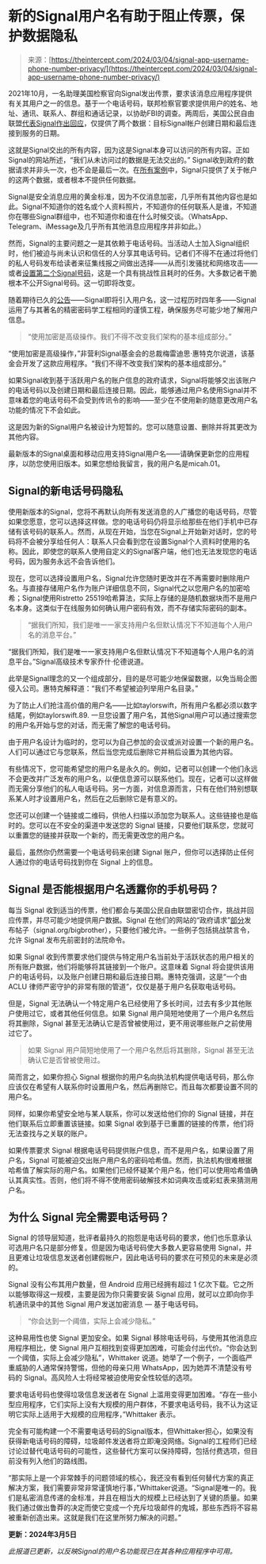 <!--yml

category: 未分类

date: 2024-05-27 14:35:13

-->

# 新的Signal用户名有助于阻止传票，保护数据隐私

> 来源：[https://theintercept.com/2024/03/04/signal-app-username-phone-number-privacy/](https://theintercept.com/2024/03/04/signal-app-username-phone-number-privacy/)

2021年10月，一名助理美国检察官向Signal发出传票，要求该消息应用程序提供有关其用户之一的信息。基于一个电话号码，联邦检察官要求提供用户的姓名、地址、通讯、联系人、群组和通话记录，以协助FBI的调查。两周后，美国公民自由联盟[代表Signal作出回应](https://signal.org/bigbrother/cd-california-grand-jury/)，仅提供了两个数据：目标Signal帐户创建日期和最后连接到服务的日期。

这就是Signal交出的所有内容，因为这是Signal本身可以访问的所有内容。正如Signal的网站所述，“我们从未访问过的数据是无法交出的。” Signal收到政府的数据请求并非头一次，也不会是最后一次。在[所有案例](https://signal.org/bigbrother/)中，Signal只提供了关于帐户的这两个数据，或者根本不提供任何数据。

Signal是安全消息应用的黄金标准，因为不仅消息加密，几乎所有其他内容也是如此。Signal不知道你的姓名或个人资料照片，不知道你的任何联系人是谁，不知道你在哪些Signal群组中，也不知道你和谁在什么时候交谈。（WhatsApp、Telegram、iMessage及几乎所有其他消息应用程序并非如此。）

然而，Signal的主要问题之一是其依赖于电话号码。当活动人士加入Signal组织时，他们被迫与尚未认识和信任的人分享其电话号码。记者们不得不在通过将他们的私人号码发布给读者来征集线报之间做出选择——从而引发骚扰和网络攻击——或者[设置第二个Signal号码](https://freedom.press/training/secondary-signal-account/)，这是一个具有挑战性且耗时的任务。大多数记者干脆根本不公开Signal号码。这一切即将改变。

随着期待已久的[公告](https://signal.org/blog/phone-number-privacy-usernames/)——Signal即将引入用户名，这一过程历时四年多——Signal运用了与其著名的精密密码学工程相同的谨慎工程，确保服务尽可能少地了解用户信息。

> “使用加密是高级操作。我们不得不改变我们架构的基本组成部分。”

“使用加密是高级操作，”非营利Signal基金会的总裁梅雷迪思·惠特克尔说道，该基金会开发了这款应用程序。“我们不得不改变我们架构的基本组成部分。”

如果Signal收到基于活跃用户名的账户信息的政府请求，Signal将能够交出该账户的电话号码以及创建日期和最后连接日期。因此，能够通过用户名使用Signal并不意味着您的电话号码不会受到传讯令的影响——至少在不使用新的随意更改用户名功能的情况下不会如此。

这是因为新的Signal用户名被设计为短暂的。您可以随意设置、删除并将其更改为其他内容。

最新版本的Signal桌面和移动应用支持Signal用户名——请确保更新您的应用程序，以防您使用旧版本。如果您想给我留言，我的用户名是micah.01。

## Signal的新电话号码隐私

使用新版本的Signal，您将不再默认向所有发送消息的人广播您的电话号码，尽管如果您愿意，您可以选择这样做。您的电话号码仍将显示给那些在他们手机中已存储有该号码的联系人。然而，从现在开始，当您在Signal上开始新对话时，您的号码将不会被分享给任何人：联系人只会看到您在设置Signal个人资料时使用的名称。因此，即使您的联系人使用自定义的Signal客户端，他们也无法发现您的电话号码，因为服务永远不会告诉他们。

现在，您可以选择设置用户名，Signal允许您随时更改并在不再需要时删除用户名。与直接存储用户名作为账户详细信息不同，Signal代之以您用户名的加密哈希；Signal使用Ristretto 25519哈希算法，实际上存储的是随机数据块而不是用户名本身。这类似于在线服务如何确认用户密码有效，而不存储实际密码的副本。

> “据我们所知，我们是唯一一家支持用户名但默认情况下不知道每个人用户名的消息平台。”

“据我们所知，我们是唯一一家支持用户名但默认情况下不知道每个人用户名的消息平台。”Signal高级技术专家乔什·伦德说道。

此举是Signal理念的又一个组成部分，目的是尽可能少地保留数据，以免当局企图侵入公司。惠特克解释道：“我们不希望被迫列举用户名目录。”

为了防止人们抢注高价值的用户名——比如taylorswift，所有用户名都必须以数字结尾，例如taylorswift.89\. 一旦您设置了用户名，其他Signal用户可以通过搜索您的用户名开始与您的对话，而无需了解您的电话号码。

由于用户名设计为临时的，您可以为自己参加的会议或派对设置一个新的用户名。人们可以通过它与您联系，然后当您完成后删除它并稍后设置为其他内容。

有些情况下，您可能希望您的用户名是永久的。例如，记者可以创建一个他们永远不会更改并广泛发布的用户名，以便信息源可以联系他们。现在，记者可以这样做而无需分享他们的私人电话号码。另一方面，对信息源而言，只有在他们特别想联系某人时才设置用户名，然后在之后删除它是有意义的。

您还可以创建一个链接或二维码，供他人扫描以添加您为联系人。这些链接也是临时的。您可以在不安全的渠道中发送您的 Signal 链接，只要他们联系您，您就可以重置您的链接并获取一个新的，而无需更改您的用户名。

最后，虽然你仍然需要一个电话号码来创建 Signal 账户，但你可以选择防止任何人通过你的电话号码找到你在 Signal 上的信息。

## Signal 是否能根据用户名透露你的手机号码？

每当 Signal 收到适当的传票，他们都会与美国公民自由联盟密切合作，挑战并回应传票，并尽可能少地提供用户数据。Signal 在他们的网站的“政府请求”[部分](https://signal.org/bigbrother/)发布帖子（signal.org/bigbrother），只要他们被允许。一些例子包括挑战禁言令，允许 Signal 发布先前密封的法院命令。

如果 Signal 收到传票要求他们提供与特定用户名当前处于活跃状态的用户相关的所有账户数据，他们将能够将其链接到一个账户。这意味着 Signal 将会提供该用户的电话号码，以及账户创建日期和最后连接日期。惠特克强调，这是“一个由 ACLU 律师严密守护的非常有限的管道”，仅仅是基于用户名获取电话号码。

但是，Signal 无法确认一个特定用户名已经使用了多长时间，过去有多少其他账户使用过它，或者其他任何信息。如果 Signal 用户简短地使用了一个用户名然后将其删除，Signal 甚至无法确认它是否曾被使用过，更不用说哪些账户之前使用过它了。

> 如果 Signal 用户简短地使用了一个用户名然后将其删除，Signal 甚至无法确认它是否曾被使用过。

简而言之，如果你担心 Signal 根据你的用户名向执法机构提供电话号码，那么你应该仅在希望有人联系你时设置用户名，然后再删除它。而且每次都要设置不同的用户名。

同样，如果你希望安全地与某人联系，你可以发送给他们你的 Signal 链接，并在他们联系后立即重置该链接。如果 Signal 收到基于已重置的链接的传票，他们将无法查找与之关联的账户。

如果传票要求 Signal 根据电话号码提供账户信息，而不是用户名，如果设置了用户名，Signal 可能被迫交出账户用户名的密码哈希值。然而，执法机构很难根据哈希值了解实际的用户名。如果他们已经怀疑某个用户名，他们可以使用哈希值确认其真实性。否则，他们将不得不使用密码破解技术如词典攻击或彩虹表来猜测用户名。

## 为什么 Signal 完全需要电话号码？

Signal 的领导层知道，批评者最持久的抱怨是电话号码的要求，他们也乐意承认可选用户名只是部分修复。但是因为电话号码使大多数人更容易使用 Signal，并且更难让垃圾信息发送者创建假帐户，因此电话号码的要求在可预见的未来是必须的。

Signal 没有公布其用户数量，但 Android 应用已经拥有超过 1 亿次下载。它之所以能够取得这一规模，主要是因为你只需要安装 Signal 应用，就可以立即向你手机通讯录中的其他 Signal 用户发送加密消息 — 基于电话号码。

> “你会达到一个阈值，实际上会减少隐私。”

这种易用性也使 Signal 更加安全。如果 Signal 移除电话号码，与使用其他消息应用程序相比，使 Signal 用户互相找到变得更加困难，可能会付出代价。“你会达到一个阈值，实际上会减少隐私”，Whittaker 说道。她举了一个例子，一个面临严重威胁的人通常保持警惕，但他的母亲只用 WhatsApp，因为她弄不清楚没有号码的 Signal。高风险人士将经常被迫使用安全性较低的选项。

要求电话号码也使得垃圾信息发送者在 Signal 上滥用变得更加困难。“存在一些小型应用程序，它们实际上没有大规模的用户群体，不要求电话号码，我不认为这证明它实际上适用于大规模的应用程序，”Whittaker 表示。

完全有可能构建一个不需要电话号码的Signal版本，但Whittaker担心，如果没有获得新电话号码的障碍，垃圾邮件发送者将立即淹没网络。Signal的工程师们已经讨论过替代电话号码的可能性，这些替代方案可以保持障碍，包括付费选项，但目前没有列入他们的路线图。

“那实际上是一个非常棘手的问题领域的核心，我还没有看到任何替代方案的真正解决方案，我们需要非常非常谨慎地行事，”Whittaker说道。“Signal是唯一的。我们是私密消息传递的金标准，并且在相当大的规模上已经达到了关键的质量。如果我们通过做出鲁莽的决定而使它变成一个充斥垃圾邮件的鬼城，那些东西将不容易被重新创造出来。这就是我们在这里所努力解决的问题。”

**更新：2024年3月5日**

*此报道已更新，以反映Signal的用户名功能现已在其各种应用程序中可用。*
